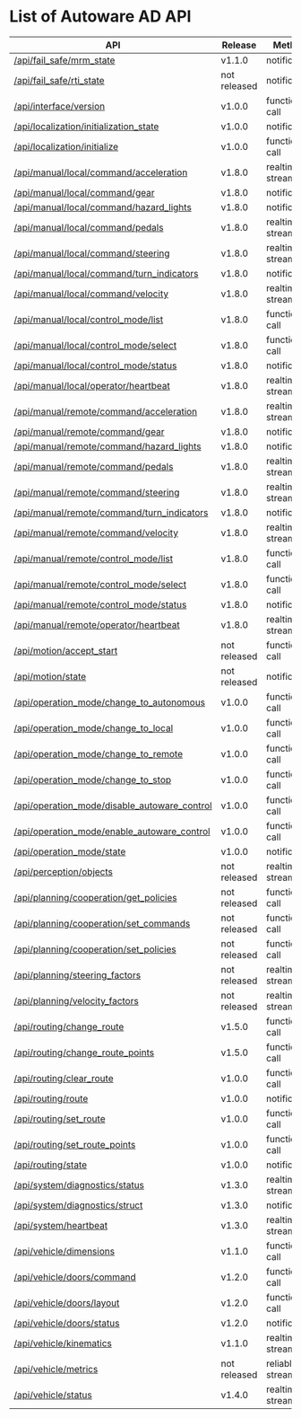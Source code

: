 # List of Autoware AD API

| API                                                                                              | Release      | Method          |
| ------------------------------------------------------------------------------------------------ | ------------ | --------------- |
| [/api/fail_safe/mrm_state](./api/fail_safe/mrm_state.md)                                         | v1.1.0       | notification    |
| [/api/fail_safe/rti_state](./api/fail_safe/rti_state.md)                                         | not released | notification    |
| [/api/interface/version](./api/interface/version.md)                                             | v1.0.0       | function call   |
| [/api/localization/initialization_state](./api/localization/initialization_state.md)             | v1.0.0       | notification    |
| [/api/localization/initialize](./api/localization/initialize.md)                                 | v1.0.0       | function call   |
| [/api/manual/local/command/acceleration](./api/manual/local/command/acceleration.md)             | v1.8.0       | realtime stream |
| [/api/manual/local/command/gear](./api/manual/local/command/gear.md)                             | v1.8.0       | notification    |
| [/api/manual/local/command/hazard_lights](./api/manual/local/command/hazard_lights.md)           | v1.8.0       | notification    |
| [/api/manual/local/command/pedals](./api/manual/local/command/pedals.md)                         | v1.8.0       | realtime stream |
| [/api/manual/local/command/steering](./api/manual/local/command/steering.md)                     | v1.8.0       | realtime stream |
| [/api/manual/local/command/turn_indicators](./api/manual/local/command/turn_indicators.md)       | v1.8.0       | notification    |
| [/api/manual/local/command/velocity](./api/manual/local/command/velocity.md)                     | v1.8.0       | realtime stream |
| [/api/manual/local/control_mode/list](./api/manual/local/control_mode/list.md)                   | v1.8.0       | function call   |
| [/api/manual/local/control_mode/select](./api/manual/local/control_mode/select.md)               | v1.8.0       | function call   |
| [/api/manual/local/control_mode/status](./api/manual/local/control_mode/status.md)               | v1.8.0       | notification    |
| [/api/manual/local/operator/heartbeat](./api/manual/local/operator/heartbeat.md)                 | v1.8.0       | realtime stream |
| [/api/manual/remote/command/acceleration](./api/manual/remote/command/acceleration.md)           | v1.8.0       | realtime stream |
| [/api/manual/remote/command/gear](./api/manual/remote/command/gear.md)                           | v1.8.0       | notification    |
| [/api/manual/remote/command/hazard_lights](./api/manual/remote/command/hazard_lights.md)         | v1.8.0       | notification    |
| [/api/manual/remote/command/pedals](./api/manual/remote/command/pedals.md)                       | v1.8.0       | realtime stream |
| [/api/manual/remote/command/steering](./api/manual/remote/command/steering.md)                   | v1.8.0       | realtime stream |
| [/api/manual/remote/command/turn_indicators](./api/manual/remote/command/turn_indicators.md)     | v1.8.0       | notification    |
| [/api/manual/remote/command/velocity](./api/manual/remote/command/velocity.md)                   | v1.8.0       | realtime stream |
| [/api/manual/remote/control_mode/list](./api/manual/remote/control_mode/list.md)                 | v1.8.0       | function call   |
| [/api/manual/remote/control_mode/select](./api/manual/remote/control_mode/select.md)             | v1.8.0       | function call   |
| [/api/manual/remote/control_mode/status](./api/manual/remote/control_mode/status.md)             | v1.8.0       | notification    |
| [/api/manual/remote/operator/heartbeat](./api/manual/remote/operator/heartbeat.md)               | v1.8.0       | realtime stream |
| [/api/motion/accept_start](./api/motion/accept_start.md)                                         | not released | function call   |
| [/api/motion/state](./api/motion/state.md)                                                       | not released | notification    |
| [/api/operation_mode/change_to_autonomous](./api/operation_mode/change_to_autonomous.md)         | v1.0.0       | function call   |
| [/api/operation_mode/change_to_local](./api/operation_mode/change_to_local.md)                   | v1.0.0       | function call   |
| [/api/operation_mode/change_to_remote](./api/operation_mode/change_to_remote.md)                 | v1.0.0       | function call   |
| [/api/operation_mode/change_to_stop](./api/operation_mode/change_to_stop.md)                     | v1.0.0       | function call   |
| [/api/operation_mode/disable_autoware_control](./api/operation_mode/disable_autoware_control.md) | v1.0.0       | function call   |
| [/api/operation_mode/enable_autoware_control](./api/operation_mode/enable_autoware_control.md)   | v1.0.0       | function call   |
| [/api/operation_mode/state](./api/operation_mode/state.md)                                       | v1.0.0       | notification    |
| [/api/perception/objects](./api/perception/objects.md)                                           | not released | realtime stream |
| [/api/planning/cooperation/get_policies](./api/planning/cooperation/get_policies.md)             | not released | function call   |
| [/api/planning/cooperation/set_commands](./api/planning/cooperation/set_commands.md)             | not released | function call   |
| [/api/planning/cooperation/set_policies](./api/planning/cooperation/set_policies.md)             | not released | function call   |
| [/api/planning/steering_factors](./api/planning/steering_factors.md)                             | not released | realtime stream |
| [/api/planning/velocity_factors](./api/planning/velocity_factors.md)                             | not released | realtime stream |
| [/api/routing/change_route](./api/routing/change_route.md)                                       | v1.5.0       | function call   |
| [/api/routing/change_route_points](./api/routing/change_route_points.md)                         | v1.5.0       | function call   |
| [/api/routing/clear_route](./api/routing/clear_route.md)                                         | v1.0.0       | function call   |
| [/api/routing/route](./api/routing/route.md)                                                     | v1.0.0       | notification    |
| [/api/routing/set_route](./api/routing/set_route.md)                                             | v1.0.0       | function call   |
| [/api/routing/set_route_points](./api/routing/set_route_points.md)                               | v1.0.0       | function call   |
| [/api/routing/state](./api/routing/state.md)                                                     | v1.0.0       | notification    |
| [/api/system/diagnostics/status](./api/system/diagnostics/status.md)                             | v1.3.0       | realtime stream |
| [/api/system/diagnostics/struct](./api/system/diagnostics/struct.md)                             | v1.3.0       | notification    |
| [/api/system/heartbeat](./api/system/heartbeat.md)                                               | v1.3.0       | realtime stream |
| [/api/vehicle/dimensions](./api/vehicle/dimensions.md)                                           | v1.1.0       | function call   |
| [/api/vehicle/doors/command](./api/vehicle/doors/command.md)                                     | v1.2.0       | function call   |
| [/api/vehicle/doors/layout](./api/vehicle/doors/layout.md)                                       | v1.2.0       | function call   |
| [/api/vehicle/doors/status](./api/vehicle/doors/status.md)                                       | v1.2.0       | notification    |
| [/api/vehicle/kinematics](./api/vehicle/kinematics.md)                                           | v1.1.0       | realtime stream |
| [/api/vehicle/metrics](./api/vehicle/metrics.md)                                                 | not released | reliable stream |
| [/api/vehicle/status](./api/vehicle/status.md)                                                   | v1.4.0       | realtime stream |
